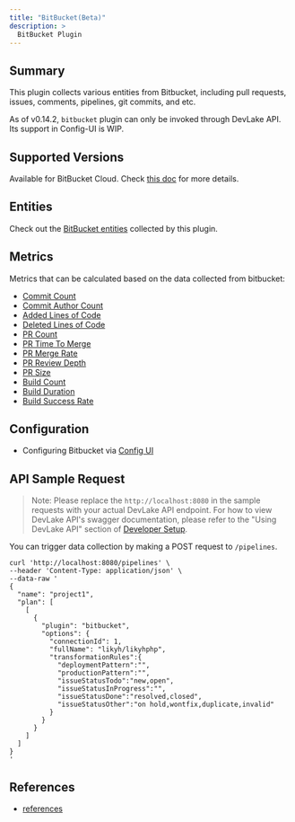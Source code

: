 ```yaml
---
title: "BitBucket(Beta)"
description: >
  BitBucket Plugin
---
```




## Summary

This plugin collects various entities from Bitbucket, including pull requests, issues, comments, pipelines, git commits, and etc.

As of v0.14.2, `bitbucket` plugin can only be invoked through DevLake API. Its support in Config-UI is WIP.

## Supported Versions

Available for BitBucket Cloud. Check [this doc](https://devlake.apache.org/docs/Overview/SupportedDataSources/#bitbucket) for more details.


## Entities

Check out the [BitBucket entities](/Overview/SupportedDataSources.md#data-collection-scope-by-each-plugin) collected by this plugin.

## Metrics

Metrics that can be calculated based on the data collected from bitbucket:

- [Commit Count](/Metrics/CommitCount.md)
- [Commit Author Count](/Metrics/CommitAuthorCount.md)
- [Added Lines of Code](/Metrics/AddedLinesOfCode.md)
- [Deleted Lines of Code](/Metrics/DeletedLinesOfCode.md)
- [PR Count](/Metrics/PRCount.md)
- [PR Time To Merge](/Metrics/PRTimeToMerge.md)
- [PR Merge Rate](/Metrics/PRMergeRate.md)
- [PR Review Depth](/Metrics/PRReviewDepth.md)
- [PR Size](/Metrics/PRSize.md)
- [Build Count](/Metrics/BuildCount.md)
- [Build Duration](/Metrics/BuildDuration.md)
- [Build Success Rate](/Metrics/BuildSuccessRate.md)

## Configuration

- Configuring Bitbucket via [Config UI](/Configuration/BitBucket.md)

## API Sample Request
> Note: Please replace the `http://localhost:8080` in the sample requests with your actual DevLake API endpoint. For how to view DevLake API's swagger documentation, please refer to the "Using DevLake API" section of [Developer Setup](../DeveloperManuals/DeveloperSetup.md).

You can trigger data collection by making a POST request to `/pipelines`.
```shell
curl 'http://localhost:8080/pipelines' \
--header 'Content-Type: application/json' \
--data-raw '
{
  "name": "project1",
  "plan": [
    [
      {
        "plugin": "bitbucket",
        "options": {
          "connectionId": 1,
          "fullName": "likyh/likyhphp",
          "transformationRules":{
            "deploymentPattern":"",
            "productionPattern":"",
            "issueStatusTodo":"new,open",
            "issueStatusInProgress":"",
            "issueStatusDone":"resolved,closed",
            "issueStatusOther":"on hold,wontfix,duplicate,invalid"
          }
        }
      }
    ]
  ]
}
'
```

## References

- [references](/DeveloperManuals/DeveloperSetup.md#references)
